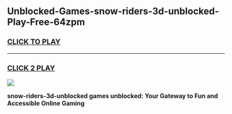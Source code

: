 
## Unblocked-Games-snow-riders-3d-unblocked-Play-Free-64zpm
<h3>
<a href="https://premium76.site?title=snow-riders-3d-unblocked&ref=10A">CLICK TO PLAY</a></h3>
<hr>

<h3>
<a href="https://premium76.site?title=snow-riders-3d-unblocked&ref=10A">CLICK 2 PLAY</a>
  
</h3>

<a href="https://premium76.site?title=snow-riders-3d-unblocked&ref=10A"><img src="https://clearcache.store/games.png"></a>


**snow-riders-3d-unblocked games unblocked: Your Gateway to Fun and Accessible Online Gaming**
